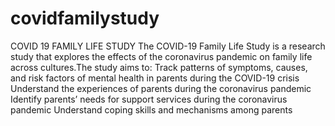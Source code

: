 # covidfamilystudy
COVID 19 FAMILY LIFE STUDY
The COVID-19 Family Life Study is a research study that explores the effects of the coronavirus pandemic on family life across cultures.The study aims to:
Track patterns of symptoms, causes, and risk factors of mental health in parents during the COVID-19 crisis 
Understand the experiences of parents during the coronavirus pandemic
Identify parents’ needs for support services during the coronavirus pandemic
Understand coping skills and mechanisms among parents

